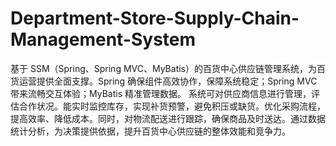 # Department-Store-Supply-Chain-Management-System
基于 SSM（Spring、Spring MVC、MyBatis）的百货中心供应链管理系统，为百货运营提供全面支撑。Spring 确保组件高效协作，保障系统稳定；Spring MVC 带来流畅交互体验；MyBatis 精准管理数据。  系统可对供应商信息进行管理，评估合作状况。能实时监控库存，实现补货预警，避免积压或缺货。优化采购流程，提高效率、降低成本。同时，对物流配送进行跟踪，确保商品及时送达。通过数据统计分析，为决策提供依据，提升百货中心供应链的整体效能和竞争力。 

